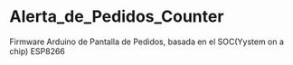 # Alerta_de_Pedidos_Counter
Firmware Arduino de Pantalla de Pedidos, basada en el SOC(Yystem on a chip) ESP8266
